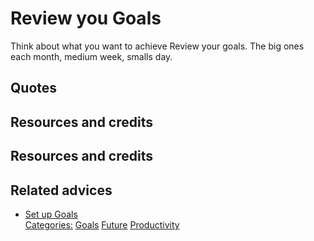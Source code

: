 # Review you Goals

Think about what you want to achieve
Review your goals. The big ones each month, medium week, smalls day.

## Quotes

## Resources and credits

## Resources and credits

## Related advices

- [Set up Goals](../Set%20up%20Goals)
<br/>[Categories:](../Categories/index.md) [Goals](../Categories/Goals.md) [Future](../Categories/Future.md) [Productivity](../Categories/Productivity.md)
